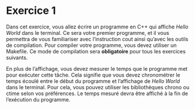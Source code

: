 # Exercice 1

Dans cet exercice, vous allez écrire un programme en C++ qui affiche _Hello World_ dans le terminal. Ce sera votre premier programme, et il vous permettra de vous familiariser avec l’instruction cout ainsi qu’avec les outils de compilation. Pour compiler votre programme, vous devez utiliser un Makefile. Ce mode de compilation sera **obligatoire** pour tous les exercices suivants.

En plus de l’affichage, vous devez mesurer le temps que le programme met pour exécuter cette tâche. Cela signifie que vous devez chronométrer le temps écoulé entre le début du programme et l’affichage de _Hello World_ dans le terminal. Pour cela, vous pouvez utiliser les bibliothèques chrono ou ctime selon vos préférences. Le temps mesuré devra être affiché à la fin de l’exécution du programme.

